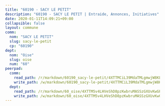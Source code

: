 ```yaml
---
title: "60190 - SACY LE PETIT"
description: "60190 - SACY LE PETIT | Entraide, Annonces, Initiatives"
date: 2020-01-11T14:09:21+09:00
collapsible: false
layout: commune
comm:
  nom: "SACY LE PETIT"
  slug: sacy-le-petit
  cp: "60190"
dept:
  nom: "Oise"
  slug: oise
  num: "60"
peerpad:
  comm:
    read_path: /r/markdown/60190_sacy-le-petit/4XTTMCiL39MdaTMLgmwjW8KLduocWhfMPR1jZuW2oBL93GbYi
    write_path: /w/markdown/60190_sacy-le-petit/4XTTMCiL39MdaTMLgmwjW8KLduocWhfMPR1jZuW2oBL93GbYi-K3TgTwUxt4tkhxZBmVmSEGJsgXRbpL77KEBNFLhzZakqcNzJDEV7fnscwh9uPVXf8TnhKgcAAe6jUkaXiYtLBd3KPxmZtfStHAEtDVqyArKUvD8ugcDnsKT5kDfuvdJgysDTYuVG
  dept:
    read_path: /r/markdown/60_oise/4XTTM5v4LHVeShD8pzKwbruMASSzGXUvKwGPyPNR6Aq6aruGY
    write_path: /w/markdown/60_oise/4XTTM5v4LHVeShD8pzKwbruMASSzGXUvKwGPyPNR6Aq6aruGY-K3TgTfEPmBuMGxs3WizC7aafmuSUvuvwsE7nM986pS4fEczEhokrfL1mXNtU722XatpEcDhfhLf5xd24JkCKBD4DcQHeF5CYjEkAVzDN3PuQerZfYGZ5zy2XFcJNh2Z1pYjLoQTn
---
```


